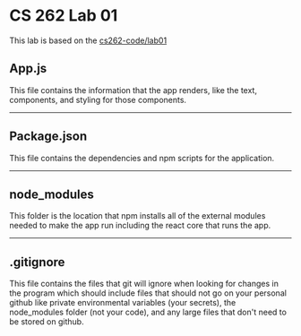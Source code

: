 # CS 262 Lab 01

This lab is based on the [cs262-code/lab01](https://github.com/kvlinden-courses/cs262-code/tree/master/lab01)

## App.js

This file contains the information that the app renders, like the text, components, and styling for those components.

---

## Package.json

This file contains the dependencies and npm scripts for the application.

---

## node_modules

This folder is the location that npm installs all of the external modules needed to make the app run including the react core that runs the app.

---

## .gitignore

This file contains the files that git will ignore when looking for changes in the program which should include files that should not go on your personal github like private environmental variables (your secrets), the node_modules folder (not your code), and any large files that don't need to be stored on github.
